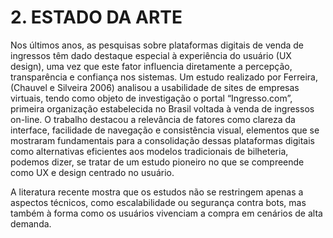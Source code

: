 # 2. ESTADO DA ARTE

Nos últimos anos, as pesquisas sobre plataformas digitais de venda de ingressos têm dado destaque especial à experiência do usuário (UX design), uma vez que este fator influencia diretamente a percepção, transparência e confiança nos sistemas. Um estudo realizado por Ferreira, (Chauvel e Silveira 2006) analisou a usabilidade de sites de empresas virtuais, tendo como objeto de investigação o portal “Ingresso.com”, primeira organização estabelecida no Brasil voltada à venda de ingressos on-line. O trabalho destacou a relevância de fatores como clareza da interface, facilidade de navegação e consistência visual, elementos que se mostraram fundamentais para a consolidação dessas plataformas digitais como alternativas eficientes aos modelos tradicionais de bilheteria, podemos dizer, se tratar de um estudo pioneiro no que se compreende como UX e design centrado no usuário. 

A literatura recente mostra que os estudos não se restringem apenas a aspectos técnicos, como escalabilidade ou segurança contra bots, mas também à forma como os usuários vivenciam a compra em cenários de alta demanda.

